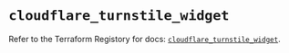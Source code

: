 # `cloudflare_turnstile_widget`

Refer to the Terraform Registory for docs: [`cloudflare_turnstile_widget`](https://registry.terraform.io/providers/cloudflare/cloudflare/4.11.0/docs/resources/turnstile_widget).
